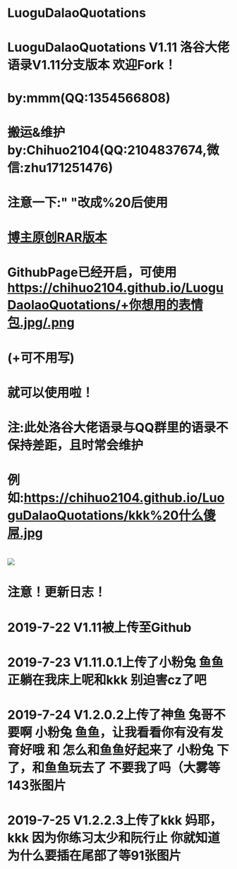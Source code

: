 # LuoguDalaoQuotations
# LuoguDalaoQuotations V1.11 洛谷大佬语录V1.11分支版本 欢迎Fork！
# by:mmm(QQ:1354566808)
# 搬运&维护by:Chihuo2104(QQ:2104837674,微信:zhu171251476)
# 注意一下:" "改成%20后使用
# [博主原创RAR版本](https://github.com/bigdaddy8099/luogu)
# GithubPage已经开启，可使用 https://chihuo2104.github.io/LuoguDaolaoQuotations/+你想用的表情包.jpg/.png
# (+可不用写)
# 就可以使用啦！
# 注:此处洛谷大佬语录与QQ群里的语录不保持差距，且时常会维护
# 例如:https://chihuo2104.github.io/LuoguDalaoQuotations/kkk%20什么傻屌.jpg
# ![](https://chihuo2104.github.io/LuoguDalaoQuotations/kkk%20什么傻屌.jpg)
# 注意！更新日志！
# 2019-7-22 V1.11被上传至Github
# 2019-7-23 V1.11.0.1上传了小粉兔 鱼鱼正躺在我床上呢和kkk 别迫害cz了吧
# 2019-7-24 V1.2.0.2上传了神鱼 兔哥不要啊 小粉兔 鱼鱼，让我看看你有没有发育好哦 和 怎么和鱼鱼好起来了 小粉兔 下了，和鱼鱼玩去了 不要我了吗（大雾等143张图片
# 2019-7-25 V1.2.2.3上传了kkk 妈耶，kkk 因为你练习太少和阮行止 你就知道为什么要插在尾部了等91张图片

